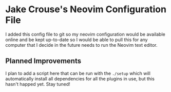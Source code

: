 Jake Crouse's Neovim Configuration File
=======================================

I added this config file to git so my neovim configuration would be available online and be kept up-to-date so I would be able to pull this for any computer that I decide in the future needs to run the Neovim text editor.


## Planned Improvements

I plan to add a script here that can be run with the `./setup` which will automatically install all dependencies for all the plugins in use, but this hasn't happed yet. Stay tuned!
